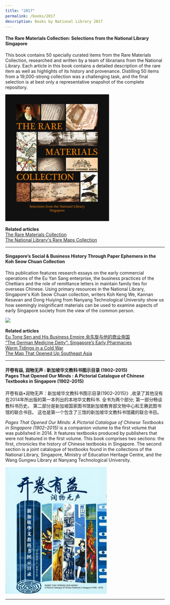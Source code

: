 ```yaml
---
title: "2017"
permalink: /books/2017
description: Books by National Library 2017
---
```

#### <a target="_blank" href="https://nlb.overdrive.com/media/3706118" style="text-decoration: none; font-weight: bold;">The Rare Materials Collection: Selections from the National Library Singapore</a>
<p>This book contains 50 specially curated items from the Rare Materials Collection, researched and written by a team of librarians from the National Library. Each article in this book contains a detailed description of the rare item as well as highlights of its history and provenance. Distilling 50 items from a 19,000-strong collection was a challenging task, and the final selection is at best only a representative snapshot of the complete repository.

</p>
<img style="height:400px; width:auto" src="/images/publications/The%20Rare%20Materials%20Collection%202020.jpg">

<b>Related articles</b><br>
[The Rare Materials Collection](/vol-11/issue-4/jan-mar-2016/rare-materials)<br>
[The National Library's Rare Maps Collection](/vol-10/issue-4/jan-march-2015/rare-map)<br>

<hr>

#### <a target="_blank" href="https://nlb.overdrive.com/media/3710548" style="text-decoration: none; font-weight: bold;">Singapore’s Social & Business History Through Paper Ephemera in the Koh Seow Chuan Collection </a>
This publication features research essays on the early commercial operations of the Eu Yan Sang enterprise, the business practices of the Chettiars and the role of remittance letters in maintain family ties for overseas Chinese. Using primary resources in the National Library, Singapore's Koh Seow Chuan collection, writers Koh Keng We, Kannan Kesavan and Dong Huiying from Nanyang Technological University show us how seemingly insignificant materials can be used to examine aspects of early Singapore society from the view of the common person.
 
<img style="height:400px; width:auto" src="/images/publications/Singapore’s%20Social%20%26%20Business%20History%20Through%20Paper%20Ephemera%20in%20the%20Koh%20Seow%20Chuan%20Collection.jpg">

<b>Related articles</b><br>
[Eu Tong Sen and His Business Empire 余东旋与他的商业帝国](/vol-12/issue-2/jul-sep-2016/eu-tong-sen)<br>
[“The German Medicine Deity”: Singapore’s Early Pharmacies](/vol-14/issue-3/oct-dec-2018/german-med-deity-sg/)<br>
[Warm Tidings in a Cold War](/vol-13/issue-4/jan-mar-2018/warmtidingsincoldwar)<br>
[The Map That Opened Up Southeast Asia](/vol-11/issue-4/jan-mar-2016/map-south-east-asia-exacta-accurata-linschoten)<br>

<hr>

#### <a target="_blank" href="https://eresources.nlb.gov.sg/printheritage/detail/f0c09682-035e-4575-88f7-a135d342fb73.aspx" style="text-decoration: none; font-weight: bold;">开卷有益, 润物无声 : 新加坡华文教科书图示目录 (1902–2015) <br> Pages That Opened Our Minds : A Pictorial Catalogue of Chinese Textbooks in Singapore (1902–2015)  </a>

开卷有益•润物无声：新加坡华文教科书图示目录(1902–2015)》,收录了其他没有在2014年所出版的第一本列出的本地华文教科书. 全书为两个部分; 第一部分畅谈教科书历史。 第二部分是新加坡国家图书馆新加坡教育部文物中心和王赓武图书馆的联合书目。 这也是第一个包含了三馆的新加坡华文教科书馆藏的联合书目。

*Pages That Opened Our Minds: A Pictorial Catalogue of Chinese Textbooks in Singapore (1902–2015)* is a companion volume to the first volume that was published in 2014. It features textbooks produced by publishers that were not featured in the first volume. This book comprises two sections: the first, chronicles the history of Chinese textbooks in Singapore. The second section is a joint catalogue of textbooks found in the collections of the National Library, Singapore, Ministry of Education Heritage Centre, and the Wang Gungwu Library at Nanyang Technological University. 

<img style="height:400px; width:auto" src="/images/publications/Pages%20That%20Opened%20Our%20Minds%20v2.jpg">

<hr>